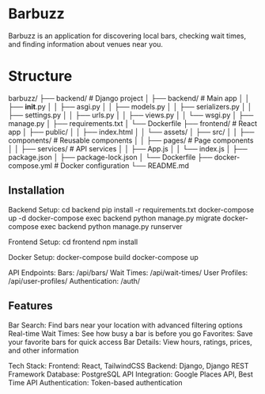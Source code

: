 # Barbuzz

Barbuzz is an application for discovering local bars, checking wait times, and finding information about venues near you.

# Structure

barbuzz/
├── backend/               # Django project
│   ├── backend/           # Main app
│   │   ├── __init__.py
│   │   ├── asgi.py
│   │   ├── models.py
│   │   ├── serializers.py
│   │   ├── settings.py
│   │   ├── urls.py
│   │   ├── views.py
│   │   └── wsgi.py
│   ├── manage.py
│   ├── requirements.txt
│   └── Dockerfile
├── frontend/              # React app
│   ├── public/
│   │   ├── index.html
│   │   └── assets/
│   ├── src/
│   │   ├── components/    # Reusable components
│   │   ├── pages/         # Page components
│   │   ├── services/      # API services
│   │   ├── App.js
│   │   └── index.js
│   ├── package.json
│   ├── package-lock.json
│   └── Dockerfile
├── docker-compose.yml     # Docker configuration
└── README.md              

## Installation

Backend Setup:
cd backend
pip install -r requirements.txt
docker-compose up -d
docker-compose exec backend python manage.py migrate
docker-compose exec backend python manage.py runserver

Frontend Setup:
cd frontend
npm install

Docker Setup:
docker-compose build
docker-compose up

API Endpoints:
Bars: /api/bars/
Wait Times: /api/wait-times/
User Profiles: /api/user-profiles/
Authentication: /auth/

## Features

Bar Search: Find bars near your location with advanced filtering options
Real-time Wait Times: See how busy a bar is before you go
Favorites: Save your favorite bars for quick access
Bar Details: View hours, ratings, prices, and other information

Tech Stack:
Frontend: React, TailwindCSS
Backend: Django, Django REST Framework
Database: PostgreSQL
API Integration: Google Places API, Best Time API
Authentication: Token-based authentication